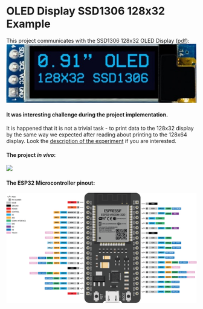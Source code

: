 # OLED Display SSD1306 128x32 Example

This project communicates with the SSD1306 128x32 OLED Display ([pdf](docs/SSD1306.pdf)):<br>
![ 128x32 OLED Display view.](docs/display.png)


#### It was interesting challenge during the project implementation.
It is happened that it is not a trivial task - to print data to the 128x32 display by the same way we expected after reading about printing to the 128x64 display. Look the [description of the experiment](docs/Ch01_LostBits.md) if you are interested.

#### The project *in vivo*:<br>
![](docs/oled.gif)


#### The ESP32 Microcontroller pinout:<br>

![The device description.](docs/pinout.png)


